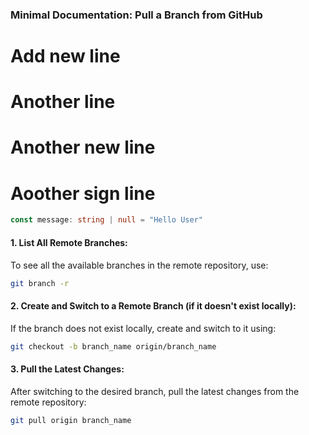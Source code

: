 ### **Minimal Documentation: Pull a Branch from GitHub**
# Add new line
# Another line
# Another new line
# Aoother sign line
```ts
const message: string | null = "Hello User"
```

#### **1. List All Remote Branches**:

To see all the available branches in the remote repository, use:

```bash
git branch -r
```

#### **2. Create and Switch to a Remote Branch (if it doesn't exist locally)**:

If the branch does not exist locally, create and switch to it using:

```bash
git checkout -b branch_name origin/branch_name
```

#### **3. Pull the Latest Changes**:

After switching to the desired branch, pull the latest changes from the remote repository:

```bash
git pull origin branch_name
```
